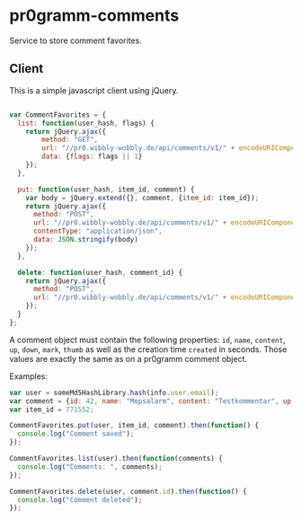 # pr0gramm-comments
Service to store comment favorites.

## Client
This is a simple javascript client using jQuery.
```javascript

var CommentFavorites = {
  list: function(user_hash, flags) {
    return jQuery.ajax({
        method: "GET",
        url: "//pr0.wibbly-wobbly.de/api/comments/v1/" + encodeURIComponent(user_hash),
        data: {flags: flags || 1}
    });
  },

  put: function(user_hash, item_id, comment) {
    var body = jQuery.extend({}, comment, {item_id: item_id});
    return jQuery.ajax({
      method: "POST",
      url: "//pr0.wibbly-wobbly.de/api/comments/v1/" + encodeURIComponent(user_hash),
      contentType: "application/json",
      data: JSON.stringify(body)
    });
  },

  delete: function(user_hash, comment_id) {
    return jQuery.ajax({
      method: "POST",
      url: "//pr0.wibbly-wobbly.de/api/comments/v1/" + encodeURIComponent(user_hash) + "/" + encodeURIComponent(comment_id) + "/delete"
    });
  }
};
```

A comment object must contain the following properties: `id`, `name`, `content`,
`up`, `down`, `mark`, `thumb` as well as the creation time `created` in seconds. Those values are
exactly the same as on a pr0gramm comment object.

Examples:
```javascript
var user = someMd5HashLibrary.hash(info.user.email);
var comment = {id: 42, name: "Mopsalarm", content: "Testkommentar", up:20, down:10, mark:0, created: 1448092867, thumb: "2015/11/21/2b37cf2e3f9774a4.jpg"};
var item_id = 771552;

CommentFavorites.put(user, item_id, comment).then(function() {
  console.log("Comment saved");
});

CommentFavorites.list(user).then(function(comments) {
  console.log("Comments: ", comments);
});

CommentFavorites.delete(user, comment.id).then(function() {
  console.log("Comment deleted");
});
```
